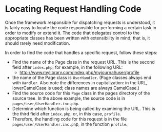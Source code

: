 # Locating Request Handling Code

Once the framework responsible for dispatching requests is understood, it is fairly easy to locate the code responsible for performing a certain task in order to modify or extend it. The code that delegates control to the appropriate classes has been written with extensibility in mind; that is, it should rarely need modification.

In order to find the code that handles a specific request, follow these steps:

- Find the name of the Page class in the request URL. This is the second field after ``index.php``; for example, in the following URL:
  - http://www.mylibrary.com/index.php/myjournal/user/profile
- the name of the Page class is ``UserHandler``. (Page classes always end with ``Handler``. Also note the differences in capitalization: in the URL, lowerCamelCase is used; class names are always CamelCase.)
- Find the source code for this ``Page`` class in the pages directory of the source tree. In the above example, the source code is in ``pages/user/UserHandler.inc.php``.
- Determine which function is being called by examining the URL. This is the third field after ``index.php``, or, in this case, ``profile``.
- Therefore, the handling code for this request is in the file ``pages/user/UserHandler.inc.ph``p, in the function ``profile``.

